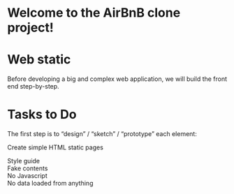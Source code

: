 # Welcome to the AirBnB clone project!

<h1> Web static </h1>


Before developing a big and complex web application, we will build the front end step-by-step.

<h1> Tasks to Do </h1>

The first step is to “design” / “sketch” / “prototype” each element:

<p> Create simple HTML static pages </p>
Style guide <br>
Fake contents  <br>
No Javascript <br>
No data loaded from anything
